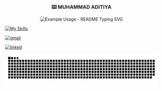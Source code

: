 <!-- markdownlint-disable MD033 MD041 -->
<p align="center">
  <h3 align="center">⌨️ MUHAMMAD ADITIYA</h3>
</p>

<p align="center">
  <img src="https://readme-typing-svg.demolab.com/?lines=Type+messages+everywhere!;Add+a+bio+to+your+profile!;Add+a+description+to+your+repo!;Make+your+readme+stand+out!&font=Fira%20Code&center=true&width=380&height=50&duration=4000&pause=1000" alt="Example Usage - README Typing SVG">
</p>


[![My Skills](https://skillicons.dev/icons?i=java,kotlin,flutter,figma,androidstudio,firebase,ai&theme=light)](https://skillicons.dev)

[![gmail](https://img.shields.io/badge/Gmail-D14836?style=for-the-badge&logo=gmail&logoColor=white)](https://mail.google.com/mail/u/0/?view=cm&tf=1&fs=1&to=arpo1620@gmail.com)

[![linked](https://img.shields.io/badge/LinkedIn-0077B5?style=for-the-badge&logo=linkedin&logoColor=white)](https://www.linkedin.com/in/muhammad-aditiya-57595b242/)



<!-- markdownlint-enable MD033 -->


<picture>
  <source
    media="(prefers-color-scheme: dark)"
    srcset="https://raw.githubusercontent.com/platane/snk/output/github-contribution-grid-snake-dark.svg"
  />
  <source
    media="(prefers-color-scheme: light)"
    srcset="https://raw.githubusercontent.com/platane/snk/output/github-contribution-grid-snake.svg"
  />
  <img
    alt="github contribution grid snake animation"
    src="https://raw.githubusercontent.com/platane/snk/output/github-contribution-grid-snake.svg"
  />
</picture>

